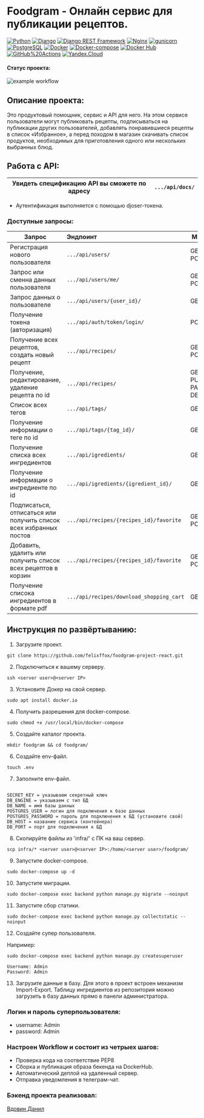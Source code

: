 # Foodgram - Онлайн сервис для публикации рецептов.
[![Python](https://img.shields.io/badge/-Python-464646?style=flat&logo=Python&logoColor=ffffff&color=013220)](https://www.python.org/)
[![Django](https://img.shields.io/badge/-Django-464646?style=flat&logo=Django&logoColor=ffffff&color=013220)](https://www.djangoproject.com/)
[![Django REST Framework](https://img.shields.io/badge/-Django%20REST%20Framework-464646?style=flat&logo=Django%20REST%20Framework&logoColor=ffffff&color=013220)](https://www.django-rest-framework.org/)
[![Nginx](https://img.shields.io/badge/-NGINX-464646?style=flat&logo=NGINX&logoColor=ffffff&color=013220)](https://nginx.org/ru/)
[![gunicorn](https://img.shields.io/badge/-gunicorn-464646?style=flat&logo=gunicorn&logoColor=ffffff&color=013220)](https://gunicorn.org/)
[![PostgreSQL](https://img.shields.io/badge/-PostgreSQL-464646?style=flat&logo=PostgreSQL&logoColor=ffffff&color=013220)](https://www.postgresql.org/)
[![Docker](https://img.shields.io/badge/-Docker-464646?style=flat&logo=Docker&logoColor=ffffff&color=013220)](https://www.docker.com/)
[![Docker-compose](https://img.shields.io/badge/-Docker%20compose-464646?style=flat&logo=Docker&logoColor=ffffff&color=013220)](https://www.docker.com/)
[![Docker Hub](https://img.shields.io/badge/-Docker%20Hub-464646?style=flat&logo=Docker&logoColor=ffffff&color=013220)](https://www.docker.com/products/docker-hub)
[![GitHub%20Actions](https://img.shields.io/badge/-GitHub%20Actions-464646?style=flat&logo=GitHub%20actions&logoColor=ffffff&color=013220)](https://github.com/features/actions)
[![Yandex.Cloud](https://img.shields.io/badge/-Yandex.Cloud-464646?style=flat&logo=Yandex.Cloud&logoColor=ffffff&color=013220)](https://cloud.yandex.ru/)

#### Статус проекта:
![example workflow](https://github.com/felixffox/foodgram-project-react/workflows/foodgram.yml/badge.svg)

## Описание проекта:
Это продуктовый помощник, сервис и API для него. На этом сервисе пользователи могут публиковать рецепты, подписываться на публикации других пользователей, добавлять понравившиеся рецепты в список «Избранное», а перед походом в магазин скачивать список продуктов, необходимых для приготовления одного или нескольких выбранных блюд.

## Работа с API:
| Увидеть спецификацию API вы сможете по адресу | `.../api/docs/` |
|--------|:---------|
- Аутентификация выполняется с помощью djoser-токена.

### Доступные запросы:
| Запрос | Эндпоинт | Метод |
|--------|:---------|-------|
| Регистрация нового пользователя |`.../api/users/`| GET, POST |
| Запрос или сменна данных пользователя |`.../api/users/me/`| GET, POST |
| Запрос данных о пользователе |`.../api/users/{user_id}/`| GET |
| Получение токена (авторизация)|`.../api/auth/token/login/`| POST |
| Получение всех рецептов, создать новый рецепт|`.../api/recipes/`| GET, POST |
| Получение, редактирование, удаление рецепта по id|`.../api/recipes/`| GET, PUT, PATCH, DELETE |
| Список всех тегов|`.../api/tags/`| GET |
| Получение информации о теге по id|`.../api/tags/{tag_id}/`| GET |
| Получение списка всех ингредиентов|`.../api/igredients/`| GET |
| Получение информации о ингредиенте по id|`.../api/igredients/{igredient_id}/`| GET |
| Подписаться, отписаться или получить список всех избранных постов |`.../api/recipes/{recipes_id}/favorite`| GET, POST |
| Добавить, удалить или получить список всех рецептов в корзин |`.../api/recipes/{recipes_id}/favorite`| GET, POST |
| Получение списока ингредиентов в формате pdf|`.../api/recipes/download_shopping_cart`| GET |

## Инструкция по развёртыванию:
1. Загрузите проект.
```
git clone https://github.com/felixffox/foodgram-project-react.git
```
2. Подключиться к вашему серверу.
```
ssh <server user>@<server IP>
```
3. Установите Докер на свой сервер.
```
sudo apt install docker.io
```
4. Получить разрешения для docker-compose.
```
sudo chmod +x /usr/local/bin/docker-compose
```
5. Создайте каталог проекта.
```
mkdir foodgram && cd foodgram/
```
6. Создайте env-файл.
```
touch .env
```
7. Заполните env-файл.
```

SECRET_KEY = указываем секретный ключ
DB_ENGINE = указываем c тип БД 
DB_NAME = имя базы данных
POSTGRES_USER = логин для подключения к базе данных
POSTGRES_PASSWORD = пароль для подключения к БД (установите свой)
DB_HOST = название сервиса (контейнера)
DB_PORT = порт для подключения к БД
```
8. Скопируйте файлы из 'infra/' с ПК на ваш сервер.
```
scp infra/* <server user>@<server IP>:/home/<server user>/foodgram/
```
9. Запустите docker-compose.
```
sudo docker-compose up -d
```
10. Запустите миграции.
```
sudo docker-compose exec backend python manage.py migrate --noinput 
```
11. Запустите сбор статики.
```
sudo docker-compose exec backend python manage.py collectstatic --noinput
```
12. Создайте супер пользователя.

Например:

```
sudo docker-compose exec backend python manage.py createsuperuser

Username: Admin
Password: Admin
```

13. Загрузите данные в базу. Для этого в проект встроен механизм Import-Export. Таблицу ингредиентов из репозитория можно загрузить в базу данных прямо в панели администратора.

### Логин и пароль суперпользователя:
- username: Admin
- password: Admin

### Настроен Workflow и состоит из четрыех шагов:
- Проверка кода на соответствие PEP8
- Сборка и публикация образа бекенда на DockerHub.
- Автоматический деплой на удаленный сервер.
- Отправка уведомления в телеграм-чат.


### Бэкенд проекта реализовал:
[Вдовин Данил](https://github.com/felixffox)
